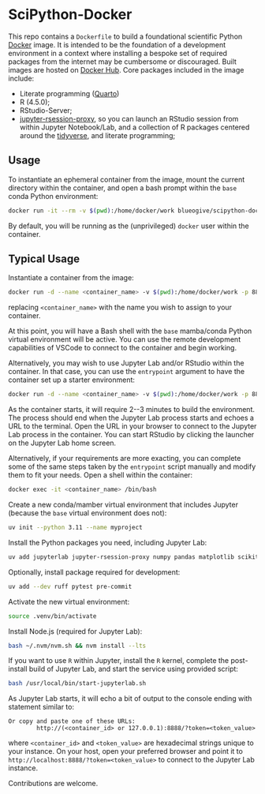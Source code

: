 # SciPython-Docker

This repo contains a `Dockerfile` to build a foundational scientific Python
[Docker](https://www.docker.com) image. It is intended to be the foundation of 
a development environment in a context where installing a bespoke set of 
required packages from the internet may be cumbersome or discouraged. Built 
images are hosted on 
[Docker Hub](https://hub.docker.com/blueogive/scipython-docker). 
Core packages included in the image include:

* Literate programming ([Quarto](https://quarto.org))
* R (4.5.0);
* RStudio-Server;
* [jupyter-rsession-proxy](https://github.com/jupyterhub/jupyter-rsession-proxy),
  so you can launch an RStudio session from within Jupyter Notebook/Lab,
  and a collection of R packages centered around the 
  [tidyverse](https://tidyverse.org), and literate programming;


## Usage

To instantiate an ephemeral container from the image, mount the current
directory within the container, and open a bash prompt within the `base` conda
Python environment:

```bash
docker run -it --rm -v $(pwd):/home/docker/work blueogive/scipython-docker:latest
```

By default, you will be running as the (unprivileged) `docker` user within the 
container.

## Typical Usage

Instantiate a container from the image:

```bash
docker run -d --name <container_name> -v $(pwd):/home/docker/work -p 8888:8888 --restart unless-stopped blueogive/scipython-docker:latest /bin/sleep infinity
```

replacing `<container_name>` with the name you wish to assign to your container.

At this point, you will have a Bash shell with the `base` mamba/conda Python 
virtual environment will be active. You can use the remote development 
capabilities of VSCode to connect to the container and begin working.

Alternatively, you may wish to use Jupyter Lab and/or RStudio within the
container. In that case, you can use the `entrypoint` argument to have the
container set up a starter environment:

```bash
docker run -d --name <container_name> -v $(pwd):/home/docker/work -p 8888:8888 --restart unless-stopped --entrypoint /usr/local/bin/start-jupyterlab.sh blueogive/scipython-docker:latest
```

As the container starts, it will require 2--3 minutes to build the environment.
The process should end when the Jupyter Lab process starts and echoes a URL to
the terminal. Open the URL in your browser to connect to the Jupyter Lab process
in the container. You can start RStudio by clicking the launcher on the Jupyter
Lab home screen.

Alternatively, if your requirements are more exacting, you can complete some of
the same steps taken by the `entrypoint` script manually and modify them to fit
your needs. Open a shell within the container:

```bash
docker exec -it <container_name> /bin/bash
```

Create a new conda/mamber virtual environment that includes Jupyter (because the
`base` virtual environment does not):

```bash
uv init --python 3.11 --name myproject
```

Install the Python packages you need, including Jupyter Lab:

```bash
uv add jupyterlab jupyter-rsession-proxy numpy pandas matplotlib scikit-learn scipy
```
Optionally, install package required for development:

```bash
uv add --dev ruff pytest pre-commit
```

Activate the new virtual environment:

```bash
source .venv/bin/activate
```

Install Node.js (required for Jupyter Lab):

```bash
bash ~/.nvm/nvm.sh && nvm install --lts
```

If you want to use `R` within Jupyter, install the `R` kernel, complete the post-install
build of Jupyter Lab, and start the service using provided script:

```bash
bash /usr/local/bin/start-jupyterlab.sh
```

As Jupyter Lab starts, it will echo a bit of output to the console ending with statement similar to:

```
Or copy and paste one of these URLs:
        http://(<container_id> or 127.0.0.1):8888/?token=<token_value>
```
where `<container_id>` and `<token_value>` are hexadecimal strings unique to
your instance. On your host, open your preferred browser and point it to
`http://localhost:8888/?token=<token_value>` to connect to the Jupyter Lab
instance.

Contributions are welcome.
